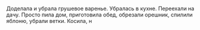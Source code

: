 Доделала и убрала грушевое варенье.
Убралась в кухне. Переехали на дачу. Просто пила дом, приготовила обед, обрезали орешник, спилили яблоню, убрали ветки. Косила, н